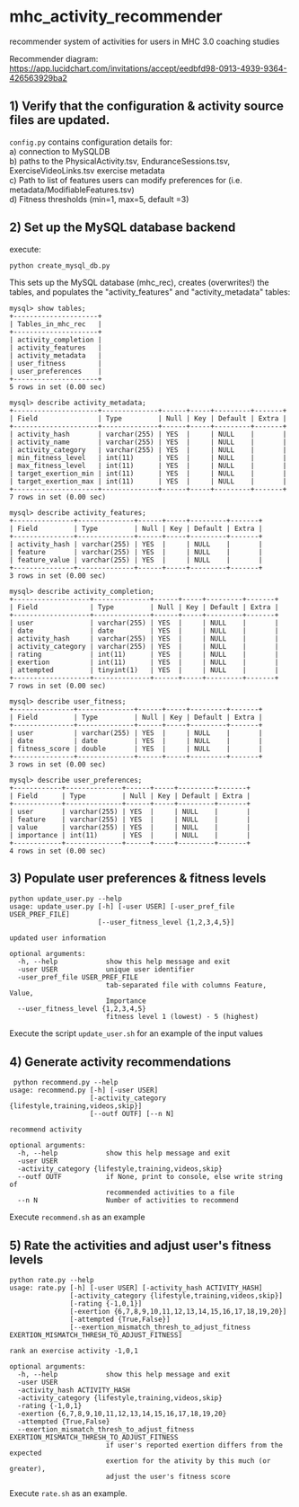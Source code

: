 # mhc_activity_recommender
recommender system of activities for users in MHC 3.0 coaching studies 

Recommender diagram: https://app.lucidchart.com/invitations/accept/eedbfd98-0913-4939-9364-426563929ba2


## 1) Verify that the configuration & activity source files are updated.

`config.py` contains configuration details for:  
a) connection to MySQLDB  
b) paths to the PhysicalActivity.tsv, EnduranceSessions.tsv, ExerciseVideoLinks.tsv exercise metadata  
c) Path to list of features users can modify preferences for (i.e.  metadata/ModifiableFeatures.tsv)  
d) Fitness thresholds (min=1, max=5, default =3)  

## 2) Set up the MySQL database backend

execute:

```
python create_mysql_db.py
```

This sets up the MySQL database (mhc_rec), creates (overwrites!) the tables, and populates the "activity_features" and "activity_metadata" tables:

```
mysql> show tables; 
+---------------------+
| Tables_in_mhc_rec   |
+---------------------+
| activity_completion |
| activity_features   |
| activity_metadata   |
| user_fitness        |
| user_preferences    |
+---------------------+
5 rows in set (0.00 sec)

mysql> describe activity_metadata; 
+---------------------+--------------+------+-----+---------+-------+
| Field               | Type         | Null | Key | Default | Extra |
+---------------------+--------------+------+-----+---------+-------+
| activity_hash       | varchar(255) | YES  |     | NULL    |       |
| activity_name       | varchar(255) | YES  |     | NULL    |       |
| activity_category   | varchar(255) | YES  |     | NULL    |       |
| min_fitness_level   | int(11)      | YES  |     | NULL    |       |
| max_fitness_level   | int(11)      | YES  |     | NULL    |       |
| target_exertion_min | int(11)      | YES  |     | NULL    |       |
| target_exertion_max | int(11)      | YES  |     | NULL    |       |
+---------------------+--------------+------+-----+---------+-------+
7 rows in set (0.00 sec)

mysql> describe activity_features; 
+---------------+--------------+------+-----+---------+-------+
| Field         | Type         | Null | Key | Default | Extra |
+---------------+--------------+------+-----+---------+-------+
| activity_hash | varchar(255) | YES  |     | NULL    |       |
| feature       | varchar(255) | YES  |     | NULL    |       |
| feature_value | varchar(255) | YES  |     | NULL    |       |
+---------------+--------------+------+-----+---------+-------+
3 rows in set (0.00 sec)

mysql> describe activity_completion; 
+-------------------+--------------+------+-----+---------+-------+
| Field             | Type         | Null | Key | Default | Extra |
+-------------------+--------------+------+-----+---------+-------+
| user              | varchar(255) | YES  |     | NULL    |       |
| date              | date         | YES  |     | NULL    |       |
| activity_hash     | varchar(255) | YES  |     | NULL    |       |
| activity_category | varchar(255) | YES  |     | NULL    |       |
| rating            | int(11)      | YES  |     | NULL    |       |
| exertion          | int(11)      | YES  |     | NULL    |       |
| attempted         | tinyint(1)   | YES  |     | NULL    |       |
+-------------------+--------------+------+-----+---------+-------+
7 rows in set (0.00 sec)

mysql> describe user_fitness; 
+---------------+--------------+------+-----+---------+-------+
| Field         | Type         | Null | Key | Default | Extra |
+---------------+--------------+------+-----+---------+-------+
| user          | varchar(255) | YES  |     | NULL    |       |
| date          | date         | YES  |     | NULL    |       |
| fitness_score | double       | YES  |     | NULL    |       |
+---------------+--------------+------+-----+---------+-------+
3 rows in set (0.00 sec)

mysql> describe user_preferences; 
+------------+--------------+------+-----+---------+-------+
| Field      | Type         | Null | Key | Default | Extra |
+------------+--------------+------+-----+---------+-------+
| user       | varchar(255) | YES  |     | NULL    |       |
| feature    | varchar(255) | YES  |     | NULL    |       |
| value      | varchar(255) | YES  |     | NULL    |       |
| importance | int(11)      | YES  |     | NULL    |       |
+------------+--------------+------+-----+---------+-------+
4 rows in set (0.00 sec)
```


## 3) Populate user preferences & fitness levels

```
python update_user.py --help 
usage: update_user.py [-h] [-user USER] [-user_pref_file USER_PREF_FILE]
                      [--user_fitness_level {1,2,3,4,5}]

updated user information

optional arguments:
  -h, --help            show this help message and exit
  -user USER            unique user identifier
  -user_pref_file USER_PREF_FILE
                        tab-separated file with columns Feature, Value,
                        Importance
  --user_fitness_level {1,2,3,4,5}
                        fitness level 1 (lowest) - 5 (highest)
```

Execute the script `update_user.sh` for an example of the input values 

## 4) Generate activity recommendations

```
 python recommend.py --help 
usage: recommend.py [-h] [-user USER]
                    [-activity_category {lifestyle,training,videos,skip}]
                    [--outf OUTF] [--n N]

recommend activity

optional arguments:
  -h, --help            show this help message and exit
  -user USER
  -activity_category {lifestyle,training,videos,skip}
  --outf OUTF           if None, print to console, else write string of
                        recommended activities to a file
  --n N                 Number of activities to recommend
```

Execute `recommend.sh` as an example

## 5) Rate the activities and adjust user's fitness levels

```
python rate.py --help 
usage: rate.py [-h] [-user USER] [-activity_hash ACTIVITY_HASH]
               [-activity_category {lifestyle,training,videos,skip}]
               [-rating {-1,0,1}]
               [-exertion {6,7,8,9,10,11,12,13,14,15,16,17,18,19,20}]
               [-attempted {True,False}]
               [--exertion_mismatch_thresh_to_adjust_fitness EXERTION_MISMATCH_THRESH_TO_ADJUST_FITNESS]

rank an exercise activity -1,0,1

optional arguments:
  -h, --help            show this help message and exit
  -user USER
  -activity_hash ACTIVITY_HASH
  -activity_category {lifestyle,training,videos,skip}
  -rating {-1,0,1}
  -exertion {6,7,8,9,10,11,12,13,14,15,16,17,18,19,20}
  -attempted {True,False}
  --exertion_mismatch_thresh_to_adjust_fitness EXERTION_MISMATCH_THRESH_TO_ADJUST_FITNESS
                        if user's reported exertion differs from the expected
                        exertion for the ativity by this much (or greater),
                        adjust the user's fitness score

```
Execute `rate.sh` as an example.

